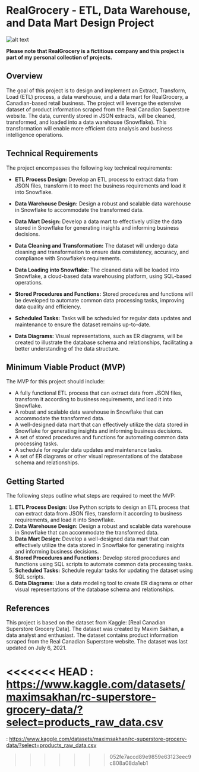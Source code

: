 
# RealGrocery - ETL, Data Warehouse, and Data Mart Design Project

![alt text](../assets/RealGroceryCompany.jpg)

**Please note that RealGrocery is a fictitious company and this project is part of my personal collection of projects.**

## Overview

The goal of this project is to design and implement an Extract, Transform, Load (ETL) process, a data warehouse, and a data mart for RealGrocery, a Canadian-based retail business. The project will leverage the extensive dataset of product information scraped from the Real Canadian Superstore website. The data, currently stored in JSON extracts, will be cleaned, transformed, and loaded into a data warehouse (Snowflake). This transformation will enable more efficient data analysis and business intelligence operations.

## Technical Requirements

The project encompasses the following key technical requirements:

-   **ETL Process Design:**  Develop an ETL process to extract data from JSON files, transform it to meet the business requirements and load it into Snowflake.
    
-   **Data Warehouse Design:**  Design a robust and scalable data warehouse in Snowflake to accommodate the transformed data.
    
-   **Data Mart Design:**  Develop a data mart to effectively utilize the data stored in Snowflake for generating insights and informing business decisions.
    
-   **Data Cleaning and Transformation:**  The dataset will undergo data cleaning and transformation to ensure data consistency, accuracy, and compliance with Snowflake’s requirements.
    
-   **Data Loading into Snowflake:**  The cleaned data will be loaded into Snowflake, a cloud-based data warehousing platform, using SQL-based operations.
    
-   **Stored Procedures and Functions:**  Stored procedures and functions will be developed to automate common data processing tasks, improving data quality and efficiency.
    
-   **Scheduled Tasks:**  Tasks will be scheduled for regular data updates and maintenance to ensure the dataset remains up-to-date.
    
-   **Data Diagrams:**  Visual representations, such as ER diagrams, will be created to illustrate the database schema and relationships, facilitating a better understanding of the data structure.
    

## Minimum Viable Product (MVP)

The MVP for this project should include:

-   A fully functional ETL process that can extract data from JSON files, transform it according to business requirements, and load it into Snowflake.
-   A robust and scalable data warehouse in Snowflake that can accommodate the transformed data.
-   A well-designed data mart that can effectively utilize the data stored in Snowflake for generating insights and informing business decisions.
-   A set of stored procedures and functions for automating common data processing tasks.
-   A schedule for regular data updates and maintenance tasks.
-   A set of ER diagrams or other visual representations of the database schema and relationships.

## Getting Started

The following steps outline what steps are required to meet the MVP:

1.  **ETL Process Design:**  Use Python scripts to design an ETL process that can extract data from JSON files, transform it according to business requirements, and load it into Snowflake.
2.  **Data Warehouse Design:**  Design a robust and scalable data warehouse in Snowflake that can accommodate the transformed data.
3.  **Data Mart Design:**  Develop a well-designed data mart that can effectively utilize the data stored in Snowflake for generating insights and informing business decisions.
4.  **Stored Procedures and Functions:**  Develop stored procedures and functions using SQL scripts to automate common data processing tasks.
5.  **Scheduled Tasks:**  Schedule regular tasks for updating the dataset using SQL scripts.
6.  **Data Diagrams:**  Use a data modeling tool to create ER diagrams or other visual representations of the database schema and relationships.

## References

This project is based on the dataset from Kaggle: [Real Canadian Superstore Grocery Data]. The dataset was created by Maxim Sakhan, a data analyst and enthusiast. The dataset contains product information scraped from the Real Canadian Superstore website. The dataset was last updated on July 6, 2021.

<<<<<<< HEAD
: https://www.kaggle.com/datasets/maximsakhan/rc-superstore-grocery-data/?select=products_raw_data.csv
=======
: https://www.kaggle.com/datasets/maximsakhan/rc-superstore-grocery-data/?select=products_raw_data.csv
>>>>>>> 052fe7accd89e9859e63123eec9c808a08da1eb1
